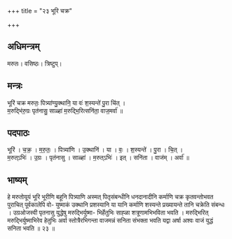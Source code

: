 +++
title = "२३ भूरि चक्र"

+++
## अधिमन्त्रम्
मरुतः। वसिष्ठः। त्रिष्टुप्।

## मन्त्रः
भूरि॑ चक्र मरुतः॒ पित्र्या॑ण्यु॒क्थानि॒ या वः॑ श॒स्यन्ते॑ पु॒रा चि॑त् ।  
म॒रुद्भि॑रु॒ग्रः पृत॑नासु॒ साळ्हा॑ म॒रुद्भि॒रित्सनि॑ता॒ वाज॒मर्वा॑ ॥

## पदपाठः
भूरि॑ । च॒क्र॒ । म॒रु॒तः॒ । पित्र्या॑णि । उ॒क्थानि॑ । या । वः॒ । श॒स्यन्ते॑ । पु॒रा । चि॒त् ।  
म॒रुत्ऽभिः॑ । उ॒ग्रः । पृत॑नासु । साळ्हा॑ । म॒रुत्ऽभिः॑ । इत् । सनि॑ता । वाज॑म् । अर्वा॑ ॥

## भाष्यम्
हे मरुतोयूयं भूरि भूरीणि बहूनि पित्र्याणि अस्मत् पितृसंबन्धीनि धनदानादीनि कर्माणि चक्र कृतवन्तोभवत पुराचित् पूर्वकालेपि वो- युष्माकं उक्थानि प्रशस्यानि या यानि कर्माणि शस्यन्ते प्रख्यायन्ते तानि चक्रेति संबन्धः । उग्रओजस्वी पृतनासु युद्धेषु मरुद्भिर्युष्मा- भिर्हेतुभिः साह्ळा शत्रूणामभिभविता भवति । मरुद्भिरित् मरुद्भिर्युष्माभिरेव हेतुभिः अर्वा स्तोत्रैरभिगन्ता वाजमन्नं सनिता संभक्ता भवति यद्वा अर्षा अश्वः वाजं युद्धं सनिता भवति ॥ २३ ॥